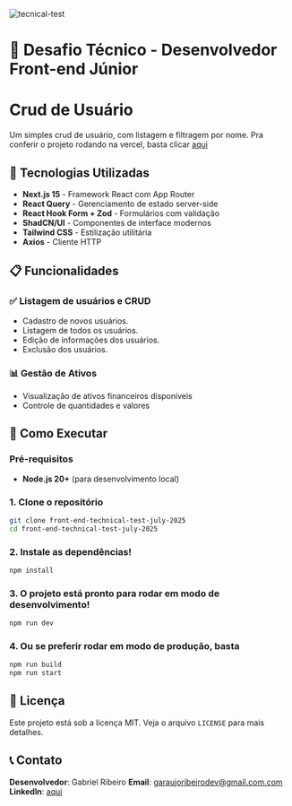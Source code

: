 ![tecnical-test](https://github.com/user-attachments/assets/800b6db0-76c0-4b91-a76f-3e8e8b6cb9b3)
# 🧪 Desafio Técnico - Desenvolvedor Front-end Júnior

# Crud de Usuário
Um simples crud de usuário, com listagem e filtragem por nome.
Pra conferir o projeto rodando na vercel, basta clicar [aqui](https://front-end-technical-test-july-2025-wine.vercel.app/)

## 🚀 Tecnologias Utilizadas

- **Next.js 15** - Framework React com App Router
- **React Query** - Gerenciamento de estado server-side
- **React Hook Form + Zod** - Formulários com validação
- **ShadCN/UI** - Componentes de interface modernos
- **Tailwind CSS** - Estilização utilitária
- **Axios** - Cliente HTTP

## 📋 Funcionalidades

### ✅ Listagem de usuários e CRUD
- Cadastro de novos usuários.
- Listagem de todos os usuários.
- Edição de informações dos usuários.
- Exclusão dos usuários.

### 📊 Gestão de Ativos
- Visualização de ativos financeiros disponíveis
- Controle de quantidades e valores

## 🚀 Como Executar

### Pré-requisitos
- **Node.js 20+** (para desenvolvimento local)

### 1. Clone o repositório
```bash
git clone front-end-technical-test-july-2025
cd front-end-technical-test-july-2025
```

### 2. Instale as dependências!
```bash
npm install
```

### 3. O projeto está pronto para rodar em modo de desenvolvimento!
```bash
npm run dev
```

### 4. Ou se preferir rodar em modo de produção, basta
```bash
npm run build
npm run start
```

## 📄 Licença

Este projeto está sob a licença MIT. Veja o arquivo `LICENSE` para mais detalhes.

## 📞 Contato

**Desenvolvedor**: Gabriel Ribeiro 
**Email**: garaujoribeirodev@gmail.com.com  
**LinkedIn**: [aqui]([https://linkedin.com/in/seuperfil](https://www.linkedin.com/in/garaujoribeiro/))
